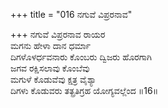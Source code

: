 +++
title = "016 ನಗುವೆ ವಿಪ್ರರನಾವ"

+++
ನಗುವೆ ವಿಪ್ರರನಾವ ರಾಯರ  
ಮಗನು ಹೇಳಾ ದಾನ ಧರ್ಮಾ  
ದಿಗಳೊಳರ್ಧವನಾರು ಕೊಂಬರು ದ್ವಿಜರು ಹೊರಗಾಗಿ  
ಜಗವ ರಕ್ಷಿಸಲಾವು ಕೊಂಬೆವು  
ಮಗುಳೆ ಕೊಡುವೆವು ಕ್ಷತ್ರ ವೈಶ್ಯಾ  
ದಿಗಳು ಕೊಡುವರು ತತ್ಪ್ರತಿಗ್ರಹ ಯೋಗ್ಯವಲ್ಲೆಂದ      ॥16॥